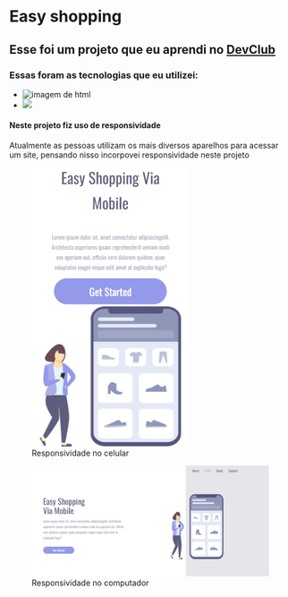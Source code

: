 <h1>Easy shopping</h1>
<h2>Esse foi um projeto que eu aprendi no <a href="https://aulas.devclub.com.br/m/courses">DevClub</a></h2>
<h3>Essas foram as tecnologias que eu utilizei:</h3>
<ul>
<li><img src="https://img.shields.io/badge/HTML-239120?style=for-the-badge&logo=html5&logoColor=white" alt="imagem de html"></li>
<li><img src="https://img.shields.io/badge/CSS3-1572B6?style=for-the-badge&logo=css3&logoColor=white"></li>
</ul>

<h4>Neste projeto fiz uso de responsividade</h4>
<p>Atualmente as pessoas utilizam os mais diversos aparelhos para acessar um site, pensando nisso incorpovei responsividade neste projeto</p>
<figure>
<img src="img/Tela celular.png"> 
  <figcaption>Responsividade no celular</figcaption>
</figure>

<figure>
<img src="img/Tela computador.png"> 
  <figcaption>Responsividade no computador</figcaption>
</figure>
